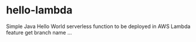 # hello-lambda
Simple Java Hello World serverless function to be deployed in AWS Lambda
feature get branch name ...